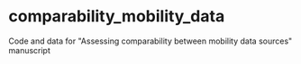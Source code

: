 # comparability_mobility_data
 Code and data for "Assessing comparability between mobility data sources" manuscript
